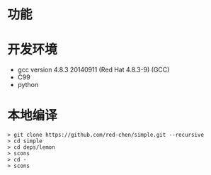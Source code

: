 # 功能
# 开发环境
* gcc version 4.8.3 20140911 (Red Hat 4.8.3-9) (GCC)
* C99
* python

# 本地编译
```
> git clone https://github.com/red-chen/simple.git --recursive
> cd simple
> cd deps/lemon
> scons
> cd -
> scons
```

